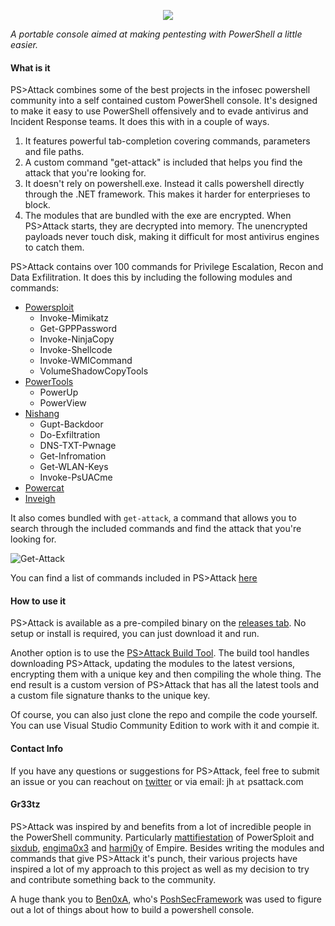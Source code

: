 <p align="center">
  <img src="https://raw.githubusercontent.com/jaredhaight/PSAttack/master/PSAttackLogoBox.png">
</p>

_A portable console aimed at making pentesting with PowerShell a little easier._

#### What is it
PS>Attack combines some of the best projects in the infosec powershell community into a self contained custom PowerShell console. It's designed to make it easy to use PowerShell offensively and to evade antivirus and Incident Response teams. It does this with in a couple of ways.

1. It features powerful tab-completion covering commands, parameters and file paths.
2. A custom command "get-attack" is included that helps you find the attack that you're looking for.
3. It doesn't rely on powershell.exe. Instead it calls powershell directly through the .NET framework. This makes it harder for enterprieses to block.
4. The modules that are bundled with the exe are encrypted. When PS>Attack starts, they are decrypted into memory. The unencrypted payloads never touch disk, making it difficult for most antivirus engines to catch them.

PS>Attack contains over 100 commands for Privilege Escalation, Recon and Data Exfilitration. It does this by including the following modules and commands:

* [Powersploit](https://github.com/PowerShellMafia/PowerSploit)
  - Invoke-Mimikatz
  - Get-GPPPassword
  - Invoke-NinjaCopy
  - Invoke-Shellcode
  - Invoke-WMICommand
  - VolumeShadowCopyTools
* [PowerTools](https://github.com/PowerShellEmpire/PowerTools)
  - PowerUp
  - PowerView
* [Nishang](https://github.com/samratashok/nishang)
  - Gupt-Backdoor
  - Do-Exfiltration
  - DNS-TXT-Pwnage
  - Get-Infromation
  - Get-WLAN-Keys
  - Invoke-PsUACme
* [Powercat](https://github.com/besimorhino/powercat)
* [Inveigh](https://github.com/Kevin-Robertson/Inveigh)

It also comes bundled with `get-attack`, a command that allows you to search through the included commands and find the attack that you're looking for.

![Get-Attack](http://i.imgur.com/XKUEvkl.png)

You can find a list of commands included in PS>Attack [here](https://docs.google.com/spreadsheets/d/10Axl5VE08FJGrAh0NjQ_JEskxDfRvHIgUANdnTH3z3Y/edit?usp=sharing)


#### How to use it
PS>Attack is available as a pre-compiled binary on the [releases tab](https://www.github.com/jaredhaight/PSAttack/releases/). No setup or install is required, you can just download it and run.

Another option is to use the [PS>Attack Build Tool](https://www.github.com/jaredhaight/PSAttackBuildTool). The build tool handles downloading PS>Attack, updating the modules to the latest versions, encrypting them with a unique key and then compiling the whole thing. The end result is a custom version of PS>Attack that has all the latest tools and a custom file signature thanks to the unique key.

Of course, you can also just clone the repo and compile the code yourself. You can use Visual Studio Community Edition to work with it and compie it.

#### Contact Info
If you have any questions or suggestions for PS>Attack, feel free to submit an issue or you can reachout on [twitter](https://www.twitter.com/jaredhaight) or via email: jh `at` psattack.com

#### Gr33tz
PS>Attack was inspired by and benefits from a lot of incredible people in the PowerShell community. Particularly [mattifiestation](https://twitter.com/mattifestation) of PowerSploit and [sixdub](https://twitter.com/sixdub), [engima0x3](https://twitter.com/enigma0x3) and [harmj0y](https://twitter.com/HarmJ0y) of Empire. Besides writing the modules and commands that give PS>Attack it's punch, their various projects have inspired a lot of my approach to this project as well as my decision to try and contribute something back to the community.

A huge thank you to [Ben0xA](https://twitter.com/ben0xa), who's [PoshSecFramework](https://github.com/PoshSec/PoshSecFramework) was used to figure out a lot of things about how to build a powershell console.

